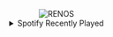 <div align="center">
<picture>
    <source media="(prefers-color-scheme: dark)" srcset="https://i.ibb.co/bj5xdYb9/output-gif.gif">
    <source media="(prefers-color-scheme: light)" srcset="https://i.ibb.co/bj5xdYb9/output-gif.gif">
    <img alt="RENOS" src="https://i.ibb.co/bj5xdYb9/output-gif.gif">
</picture>
<details>
<summary>Spotify Recently Played</summary>
<img src="https://spotify-recently-played-readme.vercel.app/api?user=31d6d6zerc5ct6kck32na2ozsqf4&unique=1&width=400" alt="Spotify" />
</details>
</div>

<!-- Image deletion URL: https://ibb.co/7xtHyBkm/3576745157bf01f95e36e1b1fec2a272 -->